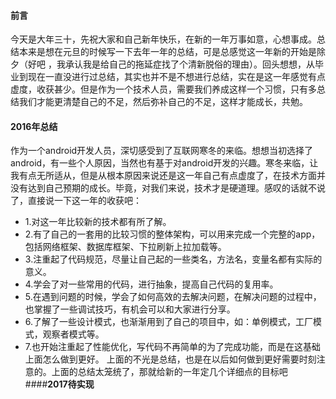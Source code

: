 #### **前言**
今天是大年三十，先祝大家和自己新年快乐，在新的一年万事如意，心想事成。总结本来是想在元旦的时候写一下去年一年的总结，可是总感觉这一年新的开始是除夕（好吧 ，我承认我是给自己的拖延症找了个清新脱俗的理由）。回头想想，从毕业到现在一直没进行过总结，其实也并不是不想进行总结，实在是这一年感觉有点虚度，收获甚少。但是作为一个技术人员，需要我们养成这样一个习惯，只有多总结我们才能更清楚自己的不足，然后弥补自己的不足，这样才能成长，共勉。

#### **2016年总结**
作为一个android开发人员，深切感受到了互联网寒冬的来临。想想当初选择了android，有一些个人原因，当然也有基于对android开发的兴趣。寒冬来临，让我有点无所适从，但是从根本原因来说还是这一年自己有点虚度了，在技术方面并没有达到自己预期的成长。毕竟，对我们来说，技术才是硬道理。感叹的话就不说了，直接说一下这一年的收获吧：
- 1.对这一年比较新的技术都有所了解。
- 2.有了自己的一套用的比较习惯的整体架构，可以用来完成一个完整的app，包括网络框架、数据库框架、下拉刷新上拉加载等。
- 3.注重起了代码规范，尽量让自己起的一些类名，方法名，变量名都有实际的意义。
- 4.学会了对一些常用的代码，进行抽象，提高自己代码的复用率。
- 5.在遇到问题的时候，学会了如何高效的去解决问题，在解决问题的过程中，也掌握了一些调试技巧，有机会可以和大家进行分享。
- 6.了解了一些设计模式，也渐渐用到了自己的项目中，如：单例模式，工厂模式，观察者模式等。
- 7.也开始注重起了性能优化，写代码不再简单的为了完成功能，而是在这基础上面怎么做到更好。
上面的不光是总结，也是在以后如何做到更好需要时刻注意的。上面的总结太笼统了，那就给新的一年定几个详细点的目标吧
####**2017待实现**


